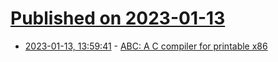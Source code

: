 # [Published on 2023-01-13](index.md)

* [2023-01-13, 13:59:41](https://news.ycombinator.com/item?id=34367780) - [ABC: A C compiler for printable x86](http://tom7.org/abc/)
